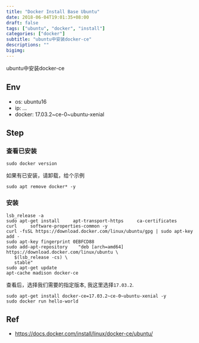 ```yaml
---
title: "Docker Install Base Ubuntu"
date: 2018-06-04T19:01:35+08:00
draft: false
tags: ["ubuntu", "docker", "install"]
categories: ["docker"]
subtitle: "ubuntu中安装docker-ce"
descriptions: ""
bigimg:
---
```


ubuntu中安装docker-ce

## Env

- os: ubuntu16
- ip: *.*.*.*
- docker: 17.03.2~ce-0~ubuntu-xenial

## Step

### 查看已安装

```
sudo docker version
```

如果有已安装，请卸载，给个示例

```
sudo apt remove docker* -y
```

### 安装

```
lsb_release -a
sudo apt-get install     apt-transport-https     ca-certificates     curl     software-properties-common -y
curl -fsSL https://download.docker.com/linux/ubuntu/gpg | sudo apt-key add -
sudo apt-key fingerprint 0EBFCD88
sudo add-apt-repository    "deb [arch=amd64] https://download.docker.com/linux/ubuntu \
   $(lsb_release -cs) \
   stable"
sudo apt-get update
apt-cache madison docker-ce
```
查看后，选择我们需要的指定版本, 我这里选择`17.03.2`.

```
sudo apt-get install docker-ce=17.03.2~ce-0~ubuntu-xenial -y
sudo docker run hello-world
```

## Ref

- https://docs.docker.com/install/linux/docker-ce/ubuntu/